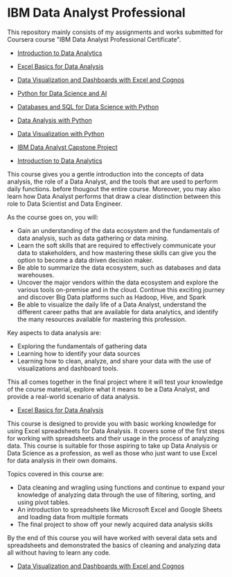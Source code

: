 # IBM Data Analyst Professional



This repository mainly consists of my assignments and works submitted for Coursera course "IBM Data Analyst Professional Certificate".

  -  [Introduction to Data Analytics](https://www.coursera.org/learn/introduction-to-data-analytics?specialization=ibm-data-analyst)
  -  [Excel Basics for Data Analysis](https://www.coursera.org/learn/excel-basics-data-analysis-ibm?specialization=ibm-data-analyst)
  -  [Data Visualization and Dashboards with Excel and Cognos](https://www.coursera.org/learn/data-visualization-dashboards-excel-cognos?specialization=ibm-data-analyst)
  -  [Python for Data Science and AI](https://www.coursera.org/learn/python-for-applied-data-science-ai?specialization=ibm-data-analyst)
  -  [Databases and SQL for Data Science with Python](https://www.coursera.org/learn/sql-data-science)
  -  [Data Analysis with Python](https://www.coursera.org/learn/data-analysis-with-python)
  -  [Data Visualization with Python](https://www.coursera.org/learn/python-for-data-visualization)
  -  [IBM Data Analyst Capstone Project](https://www.coursera.org/learn/ibm-data-analyst-capstone-project)
  

- [Introduction to Data Analytics](https://www.coursera.org/learn/introduction-to-data-analytics?specialization=ibm-data-analyst)

This course gives you a gentle introduction into the concepts of data analysis, the role of a Data Analyst, and the tools that are used to perform daily functions. before thougout the entire course. Moreover, you may also learn how Data Analyst performs that draw a clear distinction between this role to Data Scientist and Data Engineer.

As the course goes on, you will:
  * Gain an understanding of the data ecosystem and the fundamentals of data analysis, such as data gathering or data mining.  
  * Learn the soft skills that are required to effectively communicate your data to stakeholders, and how mastering these skills can give you the option to become a data driven decision maker.
  * Be able to summarize the data ecosystem, such as databases and data warehouses.
  * Uncover the major vendors within the data ecosystem and explore the various tools on-premise and in the cloud. Continue this exciting journey and discover Big Data platforms such as Hadoop, Hive, and Spark
  * Be able to visualize the daily life of a Data Analyst, understand the different career paths that are available for data analytics, and identify the many resources available for mastering this profession.

Key aspects to data analysis are:
  * Exploring the fundamentals of gathering data
  * Learning how to identify your data sources
  * Learning how to clean, analyze, and share your data with the use of visualizations and dashboard tools. 

This all comes together in the final project where it will test your knowledge of the course material, explore what it means to be a Data Analyst, and provide a real-world scenario of data analysis. 


-  [Excel Basics for Data Analysis](https://www.coursera.org/learn/excel-basics-data-analysis-ibm?specialization=ibm-data-analyst)

This course is designed to provide you with basic working knowledge for using Excel spreadsheets for Data Analysis. It covers some of the first steps for working with spreadsheets and their usage in the process of analyzing data. This course is suitable for those aspiring to take up Data Analysis or Data Science as a profession, as well as those who just want to use Excel for data analysis in their own domains.

Topics covered in this course are:
  * Data cleaning and wragling using functions and continue to expand your knowledge of analyzing data through the use of filtering, sorting, and using pivot tables.
  * An introduction to spreadsheets like Microsoft Excel and Google Sheets and loading data from multiple formats
  * The final project to show off your newly acquired data analysis skills

By the end of this course you will have worked with several data sets and spreadsheets and demonstrated the basics of cleaning and analyzing data all without having to learn any code. 
  
  
-  [Data Visualization and Dashboards with Excel and Cognos](https://www.coursera.org/learn/data-visualization-dashboards-excel-cognos?specialization=ibm-data-analyst)

